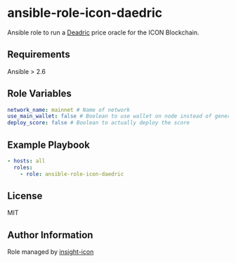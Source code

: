 ansible-role-icon-daedric
=========

Ansible role to run a [Deadric](https://github.com/iconation/Daedric) price oracle for the ICON Blockchain. 

Requirements
------------

Ansible > 2.6

Role Variables
--------------

```yaml
network_name: mainnet # Name of network 
use_main_wallet: false # Boolean to use wallet on node instead of generated wallets 
deploy_score: false # Boolean to actually deploy the score 
```

Example Playbook
----------------

```yaml
- hosts: all
  roles:
    - role: ansible-role-icon-daedric
```

License
-------

MIT

Author Information
------------------

Role managed by [insight-icon](https://github.com/insight-icon)
